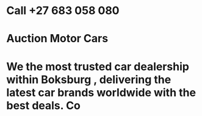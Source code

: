 # Call +27 683 058 080
# Auction Motor Cars 
# We the most trusted car dealership within Boksburg , delivering the latest car brands worldwide with the best deals. Co
